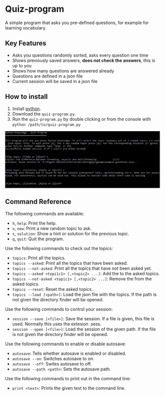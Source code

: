 # Quiz-program
A simple program that asks you pre-defined questions, for example for learning vocabulary.

## Key Features

- Asks you questions randomly sorted, asks every question one time
- Shows previously saved answers, **does not check the answers**, this is up to you
- Shows how many questions are answered already
- Questions are defined in a json file
- Current session will be saved in a json file

## How to install

1. Install [python](https://www.python.org/downloads/).
2. Download the `quiz-program.py`.
3. Run the `quiz-program.py` by double clicking or from the console with `python /path/to/quiz-program.py`

![Example screenshot](screenshot.jpg)

## Command Reference
The following commands are available:
+ `h`, `help`: Print the help.
+ `n`, `new`: Print a new random topic to ask.
+ `s`, `solution`: Show a hint or solution for the previous topic.
+ `q`, `quit`: Quit the program.

Use the following commands to check out the topics:
+ `topics`: Print all the topics.
+ `topics --asked`: Print all the topics that have been asked.
+ `topics --not-asked`: Print all the topics that have not been asked yet.
+ `topics --asked <topi1c1> [,<topic2> ...]`: Add the <topic> to the asked topics.
+ `topics --not-asked <topic1> [,<topic2> ...]`: Remove the <topic> from the asked topics.
+ `topics --reset`: Reset the asked topics.
+ `topics --load [<path>]`: Load the json file with the topics. If the path is not given the directory finder will be opened.

Use the following commands to control your session:
+ `session --save [<file>]`: Save the session. If a file is given, this file is used. Normally this uses the extesion .sess.
+ `session --open [<file>]`: Load the session of the given path. If the file is not given the directory finder will be opened.

Use the following commands to enable or disable autosave:
+ `autosave`: Tells whether autosave is enabled or disabled.
+ `autosave --on`: Switches autosave to on.
+ `autosave --off`: Swites autosave to off.
+ `autosave --path <path>`: Sets the autosave path.

Use the following commands to print out in the command line:
+ `print <text>`: Prints the given text to the command line.
